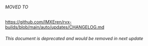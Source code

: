 ###### MOVED TO

https://github.com/IMXEren/rvx-builds/blob/main/auto/updates/CHANGELOG.md

###### This document is deprecated and would be removed in next update